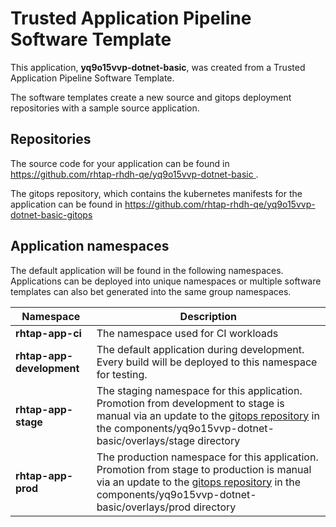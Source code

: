 # Trusted Application Pipeline Software Template

This application, **yq9o15vvp-dotnet-basic**, was created from a Trusted Application Pipeline Software Template.

The software templates create a new source and gitops deployment repositories with a sample source application. 

## Repositories

The source code for your application can be found in [https://github.com/rhtap-rhdh-qe/yq9o15vvp-dotnet-basic ](https://github.com/rhtap-rhdh-qe/yq9o15vvp-dotnet-basic ).
 
The gitops repository, which contains the kubernetes manifests for the application can be found in 
[https://github.com/rhtap-rhdh-qe/yq9o15vvp-dotnet-basic-gitops ](https://github.com/rhtap-rhdh-qe/yq9o15vvp-dotnet-basic-gitops ) 

## Application namespaces 

The default application will be found in the following namespaces. Applications can be deployed into unique namespaces or multiple software templates can also bet generated into the same group namespaces.  

|  Namespace   |  Description   |  
| -------- | -------- |
| **rhtap-app-ci** | The namespace used for CI workloads |
| **rhtap-app-development** | The default application during development. Every build will be deployed to this namespace for testing. |
| **rhtap-app-stage** | The staging namespace for this application. Promotion from development to stage is manual via an update to the [gitops repository](https://github.com/rhtap-rhdh-qe/yq9o15vvp-dotnet-basic-gitops ) in the components/yq9o15vvp-dotnet-basic/overlays/stage directory |
| **rhtap-app-prod** | The production namespace for this application. Promotion from stage to production is manual via an update to the [gitops repository](https://github.com/rhtap-rhdh-qe/yq9o15vvp-dotnet-basic-gitops ) in the components/yq9o15vvp-dotnet-basic/overlays/prod directory |